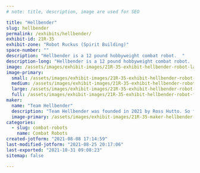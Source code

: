 ```yaml
---
# note: title, description, image are used for SEO

title: "Hellbender"
slug: hellbender
permalink: /exhibits/hellbender/
exhibit-id: 21R-35
exhibit-zone: "Robot Ruckus (Spirit Building)"
space-number: ""
description: "Hellbender is a 12 pound hobbyweight combat robot.  "
description-long: "Hellbender is a 12 pound hobbyweight combat robot.  Its primary weapon is a 4 inch vertical steel drum spinning over 8000 rpm."
image: /assets/images/exhibit-images/21R-35-exhibit-hellbender-robot-large.jpg
image-primary: 
  small: /assets/images/exhibit-images/21R-35-exhibit-hellbender-robot-small.jpg
  medium: /assets/images/exhibit-images/21R-35-exhibit-hellbender-robot-medium.jpg
  large: /assets/images/exhibit-images/21R-35-exhibit-hellbender-robot-large.jpg
  full: /assets/images/exhibit-images/21R-35-exhibit-hellbender-robot-full.jpg
maker: 
  name: "Team Hellbender"
  description: "Team Hellbender was founded in 2021 by Ross Hutto. So far all we have accomplished is burning up speed controllers and 3d printing things that don&#039;t work. "
  image-primary: /assets/images/exhibit-images/21R-35-maker-hellbender-img-2202-medium.JPG
categories: 
  - slug: combat-robots
    name: Combat Robots
created-jotform: "2021-08-08 17:14:59"
last-modified-jotform: "2021-08-25 20:17:06"
last-exported: "2021-10-31 09:08:23"
sitemap: false

---
```

